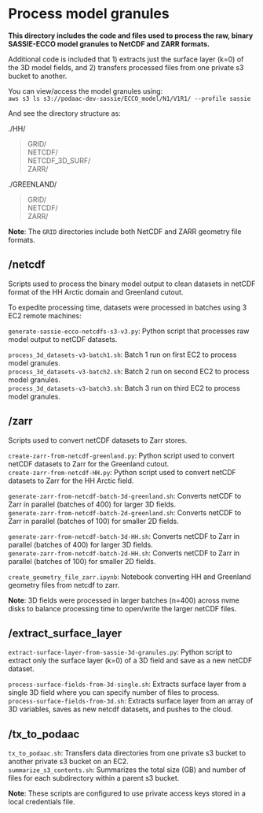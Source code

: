 # Process model granules

**This directory includes the code and files used to process the raw, binary SASSIE-ECCO model granules to NetCDF and ZARR formats.**

Additional code is included that 1) extracts just the surface layer (k=0) of the 3D model fields, and 2) transfers processed files from one private s3 bucket to another.

You can view/access the model granules using:<br>
`aws s3 ls s3://podaac-dev-sassie/ECCO_model/N1/V1R1/ --profile sassie`<br>

And see the directory structure as:<br>

./HH/<br>
>GRID/<br>
>NETCDF/<br>
>NETCDF_3D_SURF/<br>
>ZARR/<br>

./GREENLAND/<br>
>GRID/<br>
>NETCDF/<br>
>ZARR/<br>

**Note**: The `GRID` directories include both NetCDF and ZARR geometry file formats.
                               
## /netcdf
Scripts used to process the binary model output to clean datasets in netCDF format of the HH Arctic domain and Greenland cutout.

To expedite processing time, datasets were processed in batches using 3 EC2 remote machines:

`generate-sassie-ecco-netcdfs-s3-v3.py`: Python script that processes raw model output to netCDF datasets.

`process_3d_datasets-v3-batch1.sh`: Batch 1 run on first EC2 to process model granules.<br>
`process_3d_datasets-v3-batch2.sh`: Batch 2 run on second EC2 to process model granules.<br>
`process_3d_datasets-v3-batch3.sh`: Batch 3 run on third EC2 to process model granules.

## /zarr
Scripts used to convert netCDF datasets to Zarr stores.

`create-zarr-from-netcdf-greenland.py`: Python script used to convert netCDF datasets to Zarr for the Greenland cutout.<br>
`create-zarr-from-netcdf-HH.py`: Python script used to convert netCDF datasets to Zarr for the HH Arctic field.

`generate-zarr-from-netcdf-batch-3d-greenland.sh`: Converts netCDF to Zarr in parallel (batches of 400) for larger 3D fields.<br>
`generate-zarr-from-netcdf-batch-2d-greenland.sh`: Converts netCDF to Zarr in parallel (batches of 100) for smaller 2D fields.

`generate-zarr-from-netcdf-batch-3d-HH.sh`: Converts netCDF to Zarr in parallel (batches of 400) for larger 3D fields.<br>
`generate-zarr-from-netcdf-batch-2d-HH.sh`: Converts netCDF to Zarr in parallel (batches of 100) for smaller 2D fields.

`create_geometry_file_zarr.ipynb`: Notebook converting HH and Greenland geometry files from netcdf to zarr.

**Note**: 3D fields were processed in larger batches (n=400) across nvme disks to balance processing time to open/write the larger netCDF files.

## /extract_surface_layer

`extract-surface-layer-from-sassie-3d-granules.py`: Python script to extract only the surface layer (k=0) of a 3D field and save as a new netCDF dataset.

`process-surface-fields-from-3d-single.sh`: Extracts surface layer from a single 3D field where you can specify number of files to process. <br>
`process-surface-fields-from-3d.sh`: Extracts surface layer from an array of 3D variables, saves as new netcdf datasets, and pushes to the cloud.

## /tx_to_podaac

`tx_to_podaac.sh`: Transfers data directories from one private s3 bucket to another private s3 bucket on an EC2.<br>
`summarize_s3_contents.sh`: Summarizes the total size (GB) and number of files for each subdirectory within a parent s3 bucket.

**Note**: These scripts are configured to use private access keys stored in a local credentials file.
